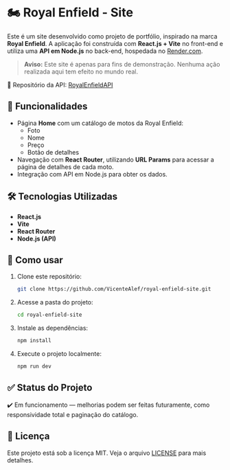 
# 🏍️ Royal Enfield - Site

Este é um site desenvolvido como projeto de portfólio, inspirado na marca **Royal Enfield**. A aplicação foi construída com **React.js + Vite** no front-end e utiliza uma **API em Node.js** no back-end, hospedada no [Render.com](https://render.com).

> **Aviso:** Este site é apenas para fins de demonstração. Nenhuma ação realizada aqui tem efeito no mundo real.

🔗 Repositório da API: [RoyalEnfieldAPI](https://github.com/VicenteAlef/RoyalEnfiledAPI.git)

## 🚀 Funcionalidades

- Página **Home** com um catálogo de motos da Royal Enfield:
  - Foto
  - Nome
  - Preço
  - Botão de detalhes
- Navegação com **React Router**, utilizando **URL Params** para acessar a página de detalhes de cada moto.
- Integração com API em Node.js para obter os dados.

## 🛠️ Tecnologias Utilizadas

- **React.js**
- **Vite**
- **React Router**
- **Node.js (API)**

## 📂 Como usar

1. Clone este repositório:
   ```bash
   git clone https://github.com/VicenteAlef/royal-enfield-site.git
   ```
2. Acesse a pasta do projeto:
   ```bash
   cd royal-enfield-site
   ```
3. Instale as dependências:
   ```bash
   npm install
   ```
4. Execute o projeto localmente:
   ```bash
   npm run dev
   ```

## ✅ Status do Projeto

✔️ Em funcionamento — melhorias podem ser feitas futuramente, como responsividade total e paginação do catálogo.

## 📄 Licença

Este projeto está sob a licença MIT. Veja o arquivo [LICENSE](LICENSE) para mais detalhes.
